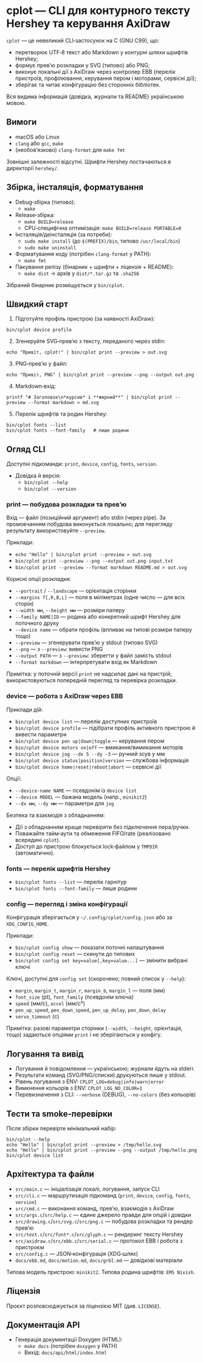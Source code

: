 # cplot — CLI для контурного тексту Hershey та керування AxiDraw

`cplot` — це невеликий CLI‑застосунок на C (GNU C99), що:

- перетворює UTF‑8 текст або Markdown у контурні шляхи шрифтів Hershey;
- формує превʼю розкладки у SVG (типово) або PNG;
- виконує локальні дії з AxiDraw через контролер EBB (перелік пристроїв, профілювання, керування пером і моторами, сервісні дії);
- зберігає та читає конфігурацію без сторонніх бібліотек.

Вся видима інформація (довідка, журнали та README) українською мовою.


## Вимоги

- macOS або Linux
- `clang` або `gcc`, `make`
- (необов’язково) `clang-format` для `make fmt`

Зовнішні залежності відсутні. Шрифти Hershey постачаються в директорії `hershey/`.


## Збірка, інсталяція, форматування

- Debug‑збірка (типово):
  - `make`
- Release‑збірка:
  - `make BUILD=release`
  - CPU‑специфічна оптимізація: `make BUILD=release PORTABLE=0`
- Інсталяція/деінсталяція (за потреби):
  - `sudo make install` (до `$(PREFIX)/bin`, типово `/usr/local/bin`)
  - `sudo make uninstall`
- Форматування коду (потрібен `clang-format` у PATH):
  - `make fmt`
- Пакування релізу (бінарник + шрифти + ліцензія + README):
  - `make dist` → архів у `dist/*.tar.gz` та `.sha256`

Зібраний бінарник розміщується у `bin/cplot`.


## Швидкий старт

1) Підготуйте профіль пристрою (за наявності AxiDraw):

```
bin/cplot device profile
```

2) Згенеруйте SVG‑превʼю з тексту, переданого через stdin:

```
echo "Привіт, cplot!" | bin/cplot print --preview > out.svg
```

3) PNG‑превʼю у файл:

```
echo "Привіт, PNG" | bin/cplot print --preview --png --output out.png
```

4) Markdown‑вхід:

```
printf "# Заголовок\n*курсив* і **жирний**" | bin/cplot print --preview --format markdown > md.svg
```

5) Перелік шрифтів та родин Hershey:

```
bin/cplot fonts --list
bin/cplot fonts --font-family   # лише родини
```


## Огляд CLI

Доступні підкоманди: `print`, `device`, `config`, `fonts`, `version`.

- Довідка й версія:
  - `bin/cplot --help`
  - `bin/cplot --version`

### print — побудова розкладки та превʼю

Вхід — файл (позиційний аргумент) або stdin (через pipe). За промовчанням побудова виконується локально; для перегляду результату використовуйте `--preview`.

Приклади:
- `echo "Hello" | bin/cplot print --preview > out.svg`
- `bin/cplot print --preview --png --output out.png input.txt`
- `bin/cplot print --preview --format markdown README.md > out.svg`

Корисні опції розкладки:
- `--portrait` / `--landscape` — орієнтація сторінки
- `--margins T[,R,B,L]` — поля в міліметрах (одне число — для всіх сторін)
- `--width мм`, `--height мм` — розміри паперу
- `--family NAME|ID` — родина або конкретний шрифт Hershey для поточного друку
- `--device name` — обрати профіль (впливає на типові розміри паперу тощо)
- `--preview` — згенерувати превʼю у stdout (типово SVG)
- `--png` — з `--preview`: вивести PNG
- `--output PATH` — з `--preview`: зберегти у файл замість stdout
- `--format markdown` — інтерпретувати вхід як Markdown

Примітка: у поточній версії `print` не надсилає дані на пристрій; використовуються попередній перегляд та перевірка розкладки.

### device — робота з AxiDraw через EBB

Приклади дій:
- `bin/cplot device list` — перелік доступних пристроїв
- `bin/cplot device profile` — підібрати профіль активного пристрою й вивести параметри
- `bin/cplot device pen up|down|toggle` — керування пером
- `bin/cplot device motors on|off` — вмикання/вимикання моторів
- `bin/cplot device jog --dx 5 --dy -3` — ручний зсув у мм
- `bin/cplot device status|position|version` — службова інформація
- `bin/cplot device home|reset|reboot|abort` — сервісні дії

Опції:
- `--device-name NAME` — псевдонім із `device list`
- `--device MODEL` — бажана модель (напр., `minikit2`)
- `--dx мм`, `--dy мм` — параметри для `jog`

Безпека та взаємодія з обладнанням:
- Дії з обладнанням краще перевіряти без підключення пера/ручки.
- Поважайте тайм‑аути та обмеження FIFO/rate (реалізовано всередині `cplot`).
- Доступ до пристрою блокується lock‑файлом у `TMPDIR` (автоматично).

### fonts — перелік шрифтів Hershey

- `bin/cplot fonts --list` — перелік гарнітур
- `bin/cplot fonts --font-family` — лише родини

### config — перегляд і зміна конфігурації

Конфігурація зберігається у `~/.config/cplot/config.json` або за `XDG_CONFIG_HOME`.

Приклади:
- `bin/cplot config show` — показати поточні налаштування
- `bin/cplot config reset` — скинути до типових
- `bin/cplot config set key=value[,key=value...]` — змінити вибрані ключі

Ключі, доступні для `config set` (скорочено; повний список у `--help`):
- `margin`, `margin_t`, `margin_r`, `margin_b`, `margin_l` — поля (мм)
- `font_size` (pt), `font_family` (псевдонім ключа)
- `speed` (мм/с), `accel` (мм/с²)
- `pen_up_speed`, `pen_down_speed`, `pen_up_delay`, `pen_down_delay`
- `servo_timeout` (с)

Примітка: разові параметри сторінки (`--width`, `--height`, орієнтація, тощо) задаються опціями `print` і не зберігаються у конфігу.


## Логування та вивід

- Логування й повідомлення — українською; журнали йдуть на stderr.
- Результати команд (SVG/PNG/списки) друкуються лише у stdout.
- Рівень логування з ENV: `CPLOT_LOG=debug|info|warn|error`
- Вимкнення кольорів з ENV: `CPLOT_LOG_NO_COLOR=1`
- Перевизначення з CLI: `--verbose` (DEBUG), `--no-colors` (без кольорів)


## Тести та smoke‑перевірки

Після збірки перевірте мінімальний набір:

```
bin/cplot --help
echo "Hello" | bin/cplot print --preview > /tmp/hello.svg
echo "Hello" | bin/cplot print --preview --png --output /tmp/hello.png
bin/cplot device list
```


## Архітектура та файли

- `src/main.c` — ініціалізація локалі, логування, запуск CLI
- `src/cli.c` — маршрутизація підкоманд (`print`, `device`, `config`, `fonts`, `version`)
- `src/cmd.c` — виконання команд, превʼю, взаємодія з AxiDraw
- `src/args.c`/`src/help.c` — єдине джерело правди для опцій і довідки
- `src/drawing.c`/`src/svg.c`/`src/png.c` — побудова розкладки та рендер превʼю
- `src/text.c`/`src/font*.c`/`src/glyph.c` — рендеринг тексту Hershey
- `src/axidraw.c`/`src/ebb.c`/`src/serial.c` — протокол EBB і робота з пристроєм
- `src/config.c` — JSON‑конфігурація (XDG‑шлях)
- `docs/ebb.md`, `docs/motion.md`, `docs/grbl.md` — довідкові матеріали

Типова модель пристрою: `minikit2`. Типова родина шрифтів: `EMS Nixish`.


## Ліцензія

Проєкт розповсюджується за ліцензією MIT (див. `LICENSE`).

## Документація API

- Генерація документації Doxygen (HTML):
  - `make docs` (потрібен `doxygen` у PATH)
  - Вихід: `docs/api/html/index.html`

